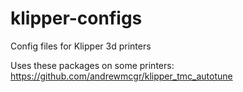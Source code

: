 # klipper-configs
Config files for Klipper 3d printers


Uses these packages on some printers:
https://github.com/andrewmcgr/klipper_tmc_autotune



